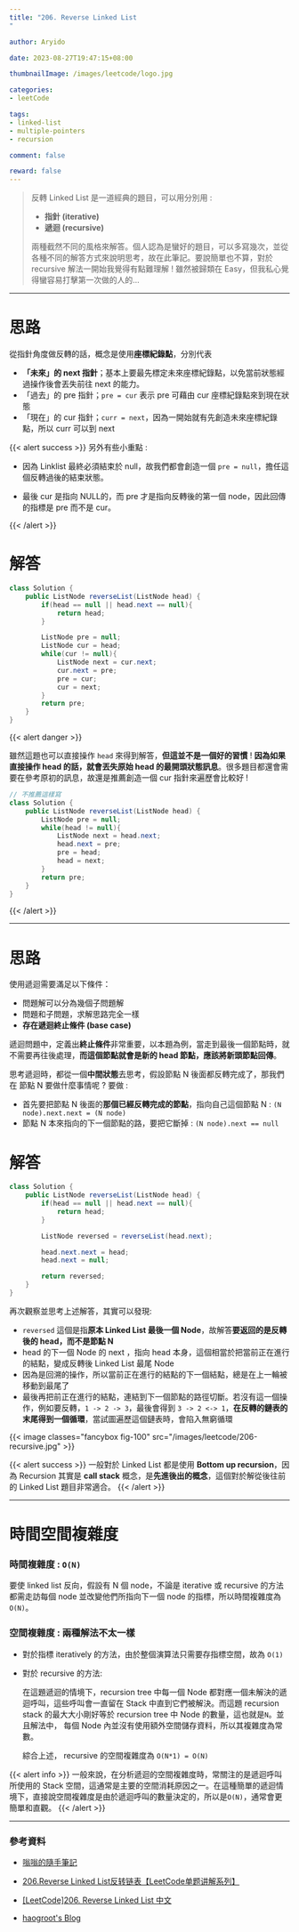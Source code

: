 ```yaml
---
title: "206. Reverse Linked List
"

author: Aryido

date: 2023-08-27T19:47:15+08:00

thumbnailImage: /images/leetcode/logo.jpg

categories:
- leetCode

tags:
- linked-list
- multiple-pointers
- recursion

comment: false

reward: false
---
```

<!--BODY-->
> 反轉 Linked List 是一道經典的題目，可以用分別用 :
> - **指針 (iterative)**
> - **遞迴 (recursive)**
>
> 兩種截然不同的風格來解答。個人認為是蠻好的題目，可以多寫幾次，並從各種不同的解答方式來說明思考，故在此筆記。要說簡單也不算，對於 recursive 解法一開始我覺得有點難理解 ! 雖然被歸類在 Easy，但我私心覺得蠻容易打擊第一次做的人的...
<!--more-->

---

# 思路
從指針角度做反轉的話，概念是使用**座標紀錄點**，分別代表
- **「未來」的 next 指針**；基本上要最先標定未來座標紀錄點，以免當前狀態經過操作後會丟失前往 next 的能力。
- 「過去」的 pre 指針；```pre = cur``` 表示 pre 可藉由 cur 座標紀錄點來到現在狀態
- 「現在」的 cur 指針；```curr = next```，因為一開始就有先創造未來座標紀錄點，所以 curr 可以到 next

{{< alert success >}}
另外有些小重點 :
- 因為 Linklist 最終必須結束於 null，故我們都會創造一個 ```pre = null```，擔任這個反轉過後的結束狀態。

- 最後 cur 是指向 NULL的，而 pre 才是指向反轉後的第一個 node，因此回傳的指標是 pre 而不是 cur。

{{< /alert >}}

# 解答
```java
class Solution {
    public ListNode reverseList(ListNode head) {
        if(head == null || head.next == null){
            return head;
        }

        ListNode pre = null;
        ListNode cur = head;
        while(cur != null){
            ListNode next = cur.next;
            cur.next = pre;
            pre = cur;
            cur = next;
        }
        return pre;
    }
}
```

{{< alert danger >}}

雖然這題也可以直接操作 ```head``` 來得到解答，**但這並不是一個好的習慣** ! **因為如果直接操作 head 的話，就會丟失原始 head 的最開頭狀態訊息**。很多題目都還會需要在參考原初的訊息，故還是推薦創造一個 cur 指針來遍歷會比較好 !


```java
// 不推薦這樣寫
class Solution {
    public ListNode reverseList(ListNode head) {
        ListNode pre = null;
        while(head != null){
            ListNode next = head.next;
            head.next = pre;
            pre = head;
            head = next;
        }
        return pre;
    }
}
```
{{< /alert >}}

---

# 思路
使用遞迴需要滿足以下條件：
- 問題解可以分為幾個子問題解
- 問題和子問題，求解思路完全一樣
- **存在遞迴終止條件 (base case)**

遞迴問題中，定義出**終止條件**非常重要，以本題為例，當走到最後一個節點時，就不需要再往後處理，**而這個節點就會是新的 head 節點，應該將新頭節點回傳**。

思考遞迴時，都從一個**中間狀態**去思考，假設節點 N 後面都反轉完成了，那我們在 節點 N 要做什麼事情呢 ? 要做 :
- 首先要把節點 N 後面的**那個已經反轉完成的節點**，指向自己這個節點 N : ```(N node).next.next = (N node)```
- 節點 N 本來指向的下一個節點的路，要把它斷掉 : ```(N node).next == null```

# 解答
```java
class Solution {
    public ListNode reverseList(ListNode head) {
        if(head == null || head.next == null){
            return head;
        }

        ListNode reversed = reverseList(head.next);

        head.next.next = head;
        head.next = null;

        return reversed;
    }
}
```
再次觀察並思考上述解答，其實可以發現:
- ```reversed``` 這個是指**原本 Linked List 最後一個 Node**，故解答**要返回的是反轉後的 head，而不是節點 N**
-  head 的下一個 Node 的 next ，指向 head 本身，這個相當於把當前正在進行的結點，變成反轉後  Linked List 最尾 Node
-  因為是回溯的操作，所以當前正在進行的結點的下一個結點，總是在上一輪被移動到最尾了
- 最後再把前正在進行的結點，連結到下一個節點的路徑切斷。若沒有這一個操作，例如要反轉，```1 -> 2 -> 3```，最後會得到 ```3 -> 2 <-> 1```，**在反轉的鏈表的末尾得到一個循環**，當試圖遍歷這個鏈表時，會陷入無窮循環



{{< image classes="fancybox fig-100" src="/images/leetcode/206-recursive.jpg" >}}

{{< alert success >}}
一般對於 Linked List 都是使用 **Bottom up recursion**，因為 Recursion 其實是 **call stack** 概念，是**先進後出的概念**，這個對於解從後往前的 Linked List 題目非常適合。
{{< /alert >}}

---
# 時間空間複雜度

### 時間複雜度 : ```O(N)```
要使 linked list 反向，假設有 N 個 node，不論是 iterative 或 recursive 的方法都需走訪每個 node 並改變他們所指向下一個 node 的指標，所以時間複雜度為
 ```O(N)```。

### 空間複雜度 : 兩種解法不太一樣
- 對於指標 iteratively 的方法，由於整個演算法只需要存指標空間，故為 ```O(1)```

- 對於 recursive 的方法:

    在這題遞迴的情境下，recursion tree 中每一個 Node 都對應一個未解決的遞迴呼叫，這些呼叫會一直留在 Stack 中直到它們被解決。而這題 recursion stack 的最大大小剛好等於 recursion tree 中 Node 的數量，這也就是```N```。並且解法中， 每個 Node 內並沒有使用額外空間儲存資料，所以其複雜度為常數。

    綜合上述， recursive 的空間複雜度為 ```O(N*1) = O(N)```

{{< alert info >}}
一般來說，在分析遞迴的空間複雜度時，常關注的是遞迴呼叫所使用的 Stack 空間，這通常是主要的空間消耗原因之一。在這種簡單的遞迴情境下，直接說空間複雜度是由於遞迴呼叫的數量決定的，所以是```O(N)```，通常會更簡單和直觀。
{{< /alert >}}

---

### 參考資料

- [嗡嗡的隨手筆記](https://www.wongwonggoods.com/all-posts/interview_prepare/python_leetcode/linked-list/leetcode-python-206/)

- [206.Reverse Linked List反转链表【LeetCode单题讲解系列】](https://www.youtube.com/watch?v=iT1YrvSNtlw)

- [[LeetCode]206. Reverse Linked List 中文](https://www.youtube.com/watch?v=QuWBvSx9DeI)

- [haogroot's Blog](https://haogroot.com/2020/12/02/reverse-linkedlist-leetcode/)